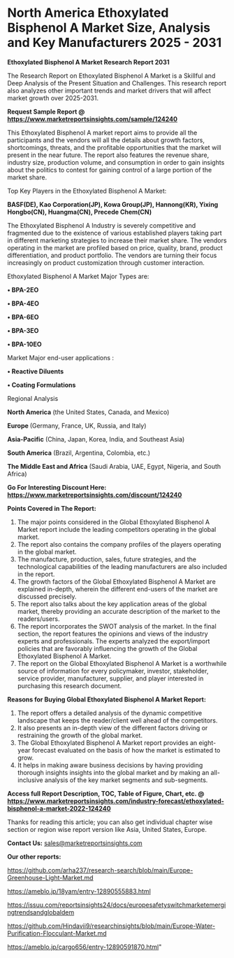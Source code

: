 # North America Ethoxylated Bisphenol A Market Size, Analysis and Key Manufacturers 2025 - 2031

<strong>Ethoxylated Bisphenol A Market Research Report 2031</strong>

The Research Report on Ethoxylated Bisphenol A Market is a Skillful and Deep Analysis of the Present Situation and Challenges. This research report also analyzes other important trends and market drivers that will affect market growth over 2025-2031.

<strong>Request Sample Report @ <a href=https://www.marketreportsinsights.com/sample/124240>https://www.marketreportsinsights.com/sample/124240</a></strong>

This Ethoxylated Bisphenol A market report aims to provide all the participants and the vendors will all the details about growth factors, shortcomings, threats, and the profitable opportunities that the market will present in the near future. The report also features the revenue share, industry size, production volume, and consumption in order to gain insights about the politics to contest for gaining control of a large portion of the market share.

Top Key Players in the Ethoxylated Bisphenol A Market:

<strong>BASF(DE), Kao Corporation(JP), Kowa Group(JP), Hannong(KR), Yixing Hongbo(CN), Huangma(CN), Precede Chem(CN)</strong>

The Ethoxylated Bisphenol A Industry is severely competitive and fragmented due to the existence of various established players taking part in different marketing strategies to increase their market share. The vendors operating in the market are profiled based on price, quality, brand, product differentiation, and product portfolio. The vendors are turning their focus increasingly on product customization through customer interaction.

Ethoxylated Bisphenol A Market Major Types are:

<strong>• BPA-2EO

• BPA-4EO

• BPA-6EO

• BPA-3EO

• BPA-10EO</strong>

Market Major end-user applications :

<strong>• Reactive Diluents

• Coating Formulations</strong>

Regional Analysis

</u><strong><b>North America</b></strong> (the United States, Canada, and Mexico)

<strong><b>Europe </b></strong>(Germany, France, UK, Russia, and Italy)

<strong><b>Asia-Pacific</b></strong> (China, Japan, Korea, India, and Southeast Asia)

<strong><b>South America</b></strong> (Brazil, Argentina, Colombia, etc.)

<strong><b>The Middle East and Africa</b></strong> (Saudi Arabia, UAE, Egypt, Nigeria, and South Africa)

<strong>Go For Interesting Discount Here: <a href=https://www.marketreportsinsights.com/discount/124240>https://www.marketreportsinsights.com/discount/124240</a></strong>

<strong>Points Covered in The Report:</strong>
<ol>
  <li>The major points considered in the Global Ethoxylated Bisphenol A Market report include the leading competitors operating in the global market.</li>
  <li>The report also contains the company profiles of the players operating in the global market.</li>
  <li>The manufacture, production, sales, future strategies, and the technological capabilities of the leading manufacturers are also included in the report.</li>
  <li>The growth factors of the Global Ethoxylated Bisphenol A Market are explained in-depth, wherein the different end-users of the market are discussed precisely.</li>
  <li>The report also talks about the key application areas of the global market, thereby providing an accurate description of the market to the readers/users.</li>
  <li>The report incorporates the SWOT analysis of the market. In the final section, the report features the opinions and views of the industry experts and professionals. The experts analyzed the export/import policies that are favorably influencing the growth of the Global Ethoxylated Bisphenol A Market.</li>
  <li>The report on the Global Ethoxylated Bisphenol A Market is a worthwhile source of information for every policymaker, investor, stakeholder, service provider, manufacturer, supplier, and player interested in purchasing this research document.</li>
</ol>
<strong>Reasons for Buying Global Ethoxylated Bisphenol A Market Report:</strong>

<ol>
  <li>The report offers a detailed analysis of the dynamic competitive landscape that keeps the reader/client well ahead of the competitors.</li>
  <li>It also presents an in-depth view of the different factors driving or restraining the growth of the global market.</li>
  <li>The Global Ethoxylated Bisphenol A Market report provides an eight-year forecast evaluated on the basis of how the market is estimated to grow.</li>
  <li>It helps in making aware business decisions by having providing thorough insights insights into the global market and by making an all-inclusive analysis of the key market segments and sub-segments.</li>
</ol>
<strong>Access full Report Description, TOC, Table of Figure, Chart, etc. @ <a href=https://www.marketreportsinsights.com/industry-forecast/ethoxylated-bisphenol-a-market-2022-124240>https://www.marketreportsinsights.com/industry-forecast/ethoxylated-bisphenol-a-market-2022-124240</a></strong>


Thanks for reading this article; you can also get individual chapter wise section or region wise report version like Asia, United States, Europe.

<strong>Contact Us:</strong>
sales@marketreportsinsights.com

<strong>Our other reports:</strong>

<a href=https://github.com/arha237/research-search/blob/main/Europe-Greenhouse-Light-Market.md>https://github.com/arha237/research-search/blob/main/Europe-Greenhouse-Light-Market.md</a>

<a href=https://ameblo.jp/18yam/entry-12890555883.html>https://ameblo.jp/18yam/entry-12890555883.html</a>

<a href=https://issuu.com/reportsinsights24/docs/europesafetyswitchmarketemergingtrendsandglobaldem>https://issuu.com/reportsinsights24/docs/europesafetyswitchmarketemergingtrendsandglobaldem</a>

<a href=https://github.com/Hindavii9/researchinsights/blob/main/Europe-Water-Purification-Flocculant-Market.md>https://github.com/Hindavii9/researchinsights/blob/main/Europe-Water-Purification-Flocculant-Market.md</a>

<a href=https://ameblo.jp/cargo656/entry-12890591870.html>https://ameblo.jp/cargo656/entry-12890591870.html</a>"
